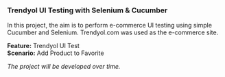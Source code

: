 ### Trendyol UI Testing with Selenium & Cucumber

In this project, the aim is to perform e-commerce UI testing using simple Cucumber and Selenium. Trendyol.com was used as the e-commerce site.

**Feature:** Trendyol UI Test  
**Scenario:** Add Product to Favorite

*The project will be developed over time.*